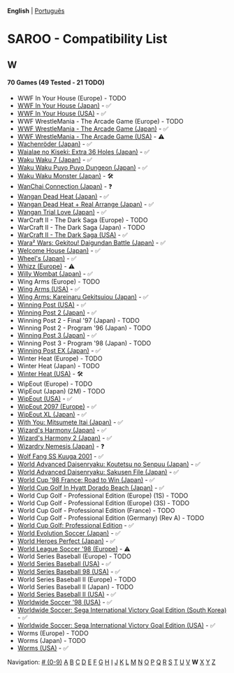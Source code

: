 **English** | [Português](../pt-br/W.md)

# SAROO - Compatibility List

## W

#### 70 Games (49 Tested - 21 TODO)

- WWF In Your House (Europe) - TODO
- [WWF In Your House (Japan)](../../../Regions/Retails/Japan/T-8120G/01/README.md) - :white_check_mark:
- [WWF In Your House (USA)](../../../Regions/Retails/USA/T-8126H/01/README.md) - :white_check_mark:
- WWF WrestleMania - The Arcade Game (Europe) - TODO
- [WWF WrestleMania - The Arcade Game (Japan)](../../../Regions/Retails/Japan/T-8112G/01/README.md) - :white_check_mark:
- [WWF WrestleMania - The Arcade Game (USA)](../../../Regions/Retails/USA/T-8112H/01/README.md) - :warning:
- [Wachenröder (Japan)](../../../Regions/Retails/Japan/GS-9183/01/README.md) - :white_check_mark:
- [Waialae no Kiseki: Extra 36 Holes (Japan)](../../../Regions/Retails/Japan/T-11402G/01/README.md) - :white_check_mark:
- [Waku Waku 7 (Japan)](../../../Regions/Retails/Japan/T-1515G/01/README.md) - :white_check_mark:
- [Waku Waku Puyo Puyo Dungeon (Japan)](../../../Regions/Retails/Japan/T-6608G/01/README.md) - :white_check_mark:
- [Waku Waku Monster (Japan)](../../../Regions/Retails/Japan/T-16608G/01/README.md) - :hammer_and_wrench:
- [WanChai Connection (Japan)](../../../Regions/Retails/Japan/GS-9007/01/README.md) - :question:
- [Wangan Dead Heat (Japan)](../../../Regions/Retails/Japan/T-9102G/01/README.md) - :white_check_mark:
- [Wangan Dead Heat + Real Arrange (Japan)](../../../Regions/Retails/Japan/T-9103G/01/README.md) - :white_check_mark:
- [Wangan Trial Love (Japan)](../../../Regions/Retails/Japan/T-9110G/01/README.md) - :white_check_mark:
- WarCraft II - The Dark Saga (Europe) - TODO
- WarCraft II - The Dark Saga (Japan) - TODO
- [WarCraft II - The Dark Saga (USA)](../../../Regions/Retails/USA/T-5023H/01/README.md) - :white_check_mark:
- [Wara² Wars: Gekitou! Daigundan Battle (Japan)](../../../Regions/Retails/Japan/T-21507G/01/README.md) - :white_check_mark:
- [Welcome House (Japan)](../../../Regions/Retails/Japan/T-15027G/01/README.md) - :white_check_mark:
- [Wheel's (Japan)](../../../Regions/Retails/Japan/610609201/01/README.md) - :white_check_mark:
- [Whizz (Europe)](../../../Regions/Retails/Europe/T-9515H-50/01/README.md) - :warning:
- [Willy Wombat (Japan)](../../../Regions/Retails/Japan/T-14306G/01/README.md) - :white_check_mark:
- Wing Arms (Europe) - TODO
- [Wing Arms (USA)](../../../Regions/Retails/USA/MK-81024/01/README.md) - :white_check_mark:
- [Wing Arms: Kareinaru Gekitsuiou (Japan)](../../../Regions/Retails/Japan/GS-9038/01/README.md) - :white_check_mark:
- [Winning Post (USA)](../../../Regions/Retails/USA/T-7602H/01/README.md) - :white_check_mark:
- [Winning Post 2 (Japan)](../../../Regions/Retails/Japan/T-7612G/01/README.md) - :white_check_mark:
- Winning Post 2 - Final '97 (Japan) - TODO
- Winning Post 2 - Program '96 (Japan) - TODO
- [Winning Post 3 (Japan)](../../../Regions/Retails/Japan/T-7660G/01/README.md) - :white_check_mark:
- Winning Post 3 - Program '98 (Japan) - TODO
- [Winning Post EX (Japan)](../../../Regions/Retails/Japan/T-7606G/01/README.md) - :white_check_mark:
- Winter Heat (Europe) - TODO
- Winter Heat (Japan) - TODO
- [Winter Heat (USA)](../../../Regions/Retails/USA/MK-81129/01/README.md) - :hammer_and_wrench:
- WipEout (Europe) - TODO
- WipEout (Japan) (2M) - TODO
- [WipEout (USA)](../../../Regions/Retails/USA/T-18601H/01/README.md) - :white_check_mark:
- [WipEout 2097 (Europe)](../../../Regions/Retails/Europe/T-11308H-50/01/README.md) - :white_check_mark:
- [WipEout XL (Japan)](../../../Regions/Retails/Japan/T-18619G/01/README.md) - :white_check_mark:
- [With You: Mitsumete Itai (Japan)](../../../Regions/Retails/Japan/T-20117G/01/README.md) - :white_check_mark:
- [Wizard's Harmony (Japan)](../../../Regions/Retails/Japan/T-22001G/01/README.md) - :white_check_mark:
- [Wizard's Harmony 2 (Japan)](../../../Regions/Retails/Japan/T-22004G/01/README.md) - :white_check_mark:
- [Wizardry Nemesis (Japan)](../../../Regions/Retails/Japan/T-37001G/01/README.md) - :question:
- [Wolf Fang SS Kuuga 2001](../../../Regions/Retails/Japan/T-26105G/01/README.md) - :white_check_mark:
- [World Advanced Daisenryaku: Koutetsu no Senpuu (Japan)](../../../Regions/Retails/Japan/GS9025/01/README.md) - :white_check_mark:
- [World Advanced Daisenryaku: Sakusen File (Japan)](../../../Regions/Retails/Japan/GS-9082/01/README.md) - :white_check_mark:
- [World Cup '98 France: Road to Win (Japan)](../../../Regions/Retails/Japan/GS-9196/01/README.md) - :white_check_mark:
- [World Cup Golf In Hyatt Dorado Beach (Japan)](../../../Regions/Retails/Japan/T-7301G/01/README.md) - :white_check_mark:
- World Cup Golf - Professional Edition (Europe) (1S) - TODO
- World Cup Golf - Professional Edition (Europe) (3S) - TODO
- World Cup Golf - Professional Edition (France) - TODO
- World Cup Golf - Professional Edition (Germany) (Rev A) - TODO
- [World Cup Golf: Professional Edition](../../../Regions/Retails/USA/T-7903H/01/README.md) - :white_check_mark:
- [World Evolution Soccer (Japan)](../../../Regions/Retails/Japan/T-2002G/01/README.md) - :white_check_mark:
- [World Heroes Perfect (Japan)](../../../Regions/Retails/Japan/T-3103G/01/README.md) - :white_check_mark:
- [World League Soccer '98 (Europe)](../../../Regions/Retails/Europe/MK-81181/01/README.md) - :warning:
- World Series Baseball (Europe) - TODO
- [World Series Baseball (USA)](../../../Regions/Retails/USA/MK-81109/01/README.md) - :white_check_mark:
- [World Series Baseball 98 (USA)](../../../Regions/Retails/USA/MK-81127/01/README.md) - :white_check_mark:
- World Series Baseball II (Europe) - TODO
- World Series Baseball II (Japan) - TODO
- [World Series Baseball II (USA)](../../../Regions/Retails/USA/MK-81113/01/README.md) - :white_check_mark:
- [Worldwide Soccer '98 (USA)](../../../Regions/Retails/USA/MK-81123/01/README.md) - :white_check_mark:
- [Worldwide Soccer: Sega International Victory Goal Edition (South Korea)](../../../Regions/Retails/SouthKorea/MK-81105/01/README.md) - :white_check_mark:
- [Worldwide Soccer: Sega International Victory Goal Edition (USA)](../../../Regions/Retails/USA/MK-81105/01/README.md) - :white_check_mark:
- Worms (Europe) - TODO
- Worms (Japan) - TODO
- [Worms (USA)](../../../Regions/Retails/USA/T-16403H/01/README.md) - :white_check_mark:

Navigation:
[# (0-9)](./09.md) [A](./A.md) [B](./B.md) [C](./C.md) [D](./D.md) [E](./E.md) [F](./F.md) [G](./G.md) [H](./H.md) [I](./I.md) [J](./J.md) [K](./K.md) [L](./L.md) [M](./M.md) [N](./N.md) [O](./O.md) [P](./P.md) [Q](./Q.md) [R](./R.md) [S](./S.md) [T](./T.md) [U](./U.md) [V](./V.md) **W** [X](./X.md) [Y](./Y.md) [Z](./Z.md)
